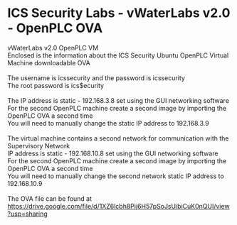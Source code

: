 # ICS Security Labs - vWaterLabs v2.0 - OpenPLC OVA
vWaterLabs v2.0 OpenPLC VM<br>
Enclosed is the information about the ICS Security Ubuntu OpenPLC Virtual Machine downloadable OVA<br>
<br>
The username is icssecurity and the password is icssecurity<br>
The root password is ics$ecurity<br>
<br>
The IP address is static - 192.168.3.8 set using the GUI networking software<br>
For the second OpenPLC machine create a second image by importing the OpenPLC OVA a second time<br>
You will need to manually change the static IP address to 192.168.3.9<br>
<br>
The virtual machine contains a second network for communication with the Supervisory Network<br>
IP address is static - 192.168.10.8 set using the GUI networking software<br>
For the second OpenPLC machine create a second image by importing the OpenPLC OVA a second time<br>
You will need to manually change the second network static IP address to 192.168.10.9<br>
<br>
The OVA file can be found at https://drive.google.com/file/d/1XZ6lcbh8Pjj6H57pSoJsUibiCuK0nQUI/view?usp=sharing<br>
<br>
